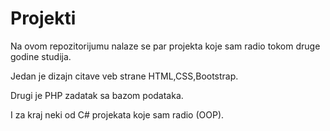 # Projekti
Na ovom repozitorijumu nalaze se par projekta koje sam radio tokom druge godine studija.

Jedan je dizajn citave veb strane HTML,CSS,Bootstrap.

Drugi je PHP zadatak sa bazom podataka.

I za kraj neki od C# projekata koje sam radio (OOP).
